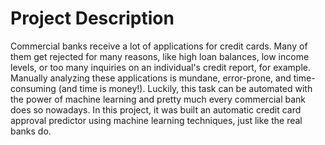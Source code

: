# Project Description
Commercial banks receive a lot of applications for credit cards. Many of them get rejected for many reasons, like high loan balances, 
low income levels, or too many inquiries on an individual's credit report, for example. Manually analyzing these applications is mundane, 
error-prone, and time-consuming (and time is money!). Luckily, this task can be automated with the power of machine learning and pretty
much every commercial bank does so nowadays. In this project, it was built an automatic credit card approval predictor using machine 
learning techniques, just like the real banks do.
